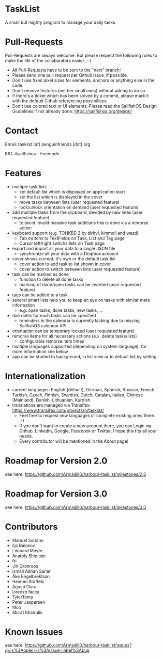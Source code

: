 TaskList
================
A small but mighty program to manage your daily tasks.

Pull-Requests
================
Pull-Requests are always welcome. But please respect the following rules to make the life of the collaborators easier. ;-)
- All Pull-Requests have to be sent to the "next" branch!
- Please send one pull request per Github issue, if possible.
- Don't use fixed pixel sizes for elements, anchors or anything else in the code.
- Don't remove features (neither small ones) without asking to do so.
- If there's a ticket which has been solved by a commit, please mark it with the default Github referencing possibilities.
- Don't use colored text or UI elements. Please read the SailfishOS Design Giudelines if not already done: https://sailfishos.org/design/

Contact
================
Email: tasklist [at] penguinfriends [dot] org

IRC: #sailfishos - Freenode

Features
================
- multiple task lists
    - set default list which is displayed on application start
    - set the list which is displayed in the cover
    - move tasks between lists (user requested feature)
    - lock/unlock orientation on demand (user requested feature)
- add multiple tasks from the clipboard, devided by new lines (user requested feature)
    - to avoid invalid massive task additions this is done via a remorse action
- keyboard support (e.g. TOHKBD 2 by dirkvl, kimmoli and wazd)
    - Tab switchs to TextFields on Task, List and Tag page
    - Cursor left/right switchs lists on Task page
- export and import all your data to a single JSON file
    - synchronize all your data with a Dropbox account
- cover shows current, it's own or the default task list
    - cover action to add task to list shown in cover
    - cover action to switch between lists (user requested feature)
- task can be marked as done
    - function to delete all done tasks
    - marking of done/open tasks can be inverted (user requested feature)
- tags can be added to a task
- several smart lists help you to keep an eye on tasks with simliar meta information
    - e.g. open tasks, done tasks, new tasks, ...
- due dates for each tasks can be specified
    - reminders in the calendar is currently lacking due to missing SailfishOS calendar API
- orientation can be temporary locked (user requested feature)
- remorse items for all necessary actions (e.x. delete tasks/lists)
    - configurable remorse item times
- multiple languages supported (depending on system language), for more information see below
- app can be started to background, in list view or to default list by setting

Internationalization
================
- current languages: English (default), German, Spanish, Russian, French, Turkish, Czech, Finnish, Swedish, Dutch, Catalan, Italian, Chinese (Mainland), Danish, Lithuanian, Kurdish
- translations are managed via Transifex: https://www.transifex.com/projects/p/tasklist/
    - Feel free to request new languages or complete existing ones there. :-)
    - If you don't want to create a new account there, you can Login via Github, LinkedIn, Google, Facebook or Twitter. I hope this fits all your needs.
    - Every contributor will be mentioned in the About page!

Roadmap for Version 2.0
================
see here: https://github.com/Armadill0/harbour-tasklist/milestones/2.0

Roadmap for Version 3.0
================
see here: https://github.com/Armadill0/harbour-tasklist/milestones/3.0

Contributors
================
- Manuel Soriano
- Ilja Balonov
- L&eacute;onard Meyer
- Anatoly Shipitsin
- fri
- Jiri Gr&ouml;nroos
- &#304;smail Adnan Sar&#305;er
- &Aring;ke Engelbrektson
- Heimen Stoffels
- Agust&iacute; Clara
- lorenzo facca
- TylerTemp
- Peter Jespersen
- Moo
- Murat Khairulin

Known Issues
================
see here: https://github.com/Armadill0/harbour-tasklist/issues?q=is%3Aopen+is%3Aissue+label%3Abug
